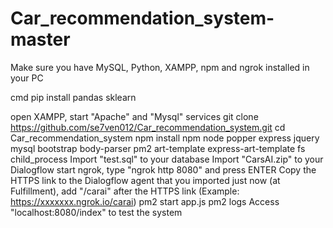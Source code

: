 # Car_recommendation_system-master
Make sure you have MySQL, Python, XAMPP, npm and ngrok installed in your PC

cmd pip install pandas sklearn

open XAMPP, start "Apache" and "Mysql" services
git clone https://github.com/se7ven012/Car_recommendation_system.git
cd Car_recommendation_system
npm install npm node popper express jquery mysql bootstrap body-parser pm2 art-template express-art-template fs child_process
Import "test.sql" to your database
Import "CarsAI.zip" to your Dialogflow
start ngrok, type "ngrok http 8080" and press ENTER
Copy the HTTPS link to the Dialogflow agent that you imported just now (at Fulfillment), add "/carai" after the HTTPS link (Example: https://xxxxxxx.ngrok.io/carai)
pm2 start app.js
pm2 logs
Access "localhost:8080/index" to test the system
